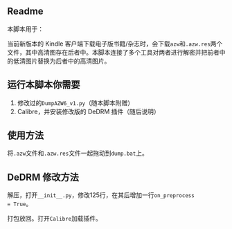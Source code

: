 ## Readme

本脚本用于：

当前新版本的 Kindle 客户端下载电子版书籍/杂志时，会下载`azw`和`.azw.res`两个文件，其中高清图存在后者中。本脚本连接了多个工具对两者进行解密并把前者中的低清图片替换为后者中的高清图片。

## 运行本脚本你需要

1. 修改过的`DumpAZW6_v1.py`（随本脚本附赠）
2. Calibre，并安装修改版的 DeDRM 插件（随后说明）

## 使用方法

将`.azw`文件和`.azw.res`文件一起拖动到`dump.bat`上。

## DeDRM 修改方法

解压，打开`__init__.py`，修改125行，在其后增加一行`on_preprocess           = True`。

打包放回。打开`Calibre`加载插件。
